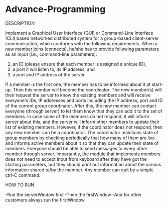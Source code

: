 # Advance-Programming

DESCRIPTION

Implement a Graphical User Interface (GUI) or Command-Line Interface
(CLI) based networked distributed system for a group-based client-server communication, which conforms
with the following requirements. When a new member joins (connects), he/she has to provide following
parameters as an input (i.e., command-line parameters):
1. an ID (please ensure that each member is assigned a unique ID),
2. a port it will listen to, its IP address, and
3. a port and IP address of the server.

If a member is the first one, the member has to be informed about it at start-up. Then this member will
become the coordinator.
The new member(s) will then request the server to know the existing members and will receive everyone's
IDs, IP addresses and ports including the IP address, port and ID of the current group coordinator. After this,
the new member can contact everyone (through server) to let them know that they can add it to the set of
members. In case some of the members do not respond, it will inform server about this, and the server will
inform other members to update their list of existing members. However, if the coordinator does not respond,
then any new member can be a coordinator. The coordinator maintains state of group members by checking
periodically that how many of them are live and informs active members about it so that they can update
their state of members. Everyone should be able to send messages to every other member through server.
Importantly, the module that implements members does not need to accept input from keyboard after they
have got the starting parameters, but they should print out information about the various information shared
to/by the member. Any member can quit by a simple ctrl-C command.


HOW TO RUN

-Run the serverWindow first
-Then the firstWindow
-And for other customers always run the firstWindow
